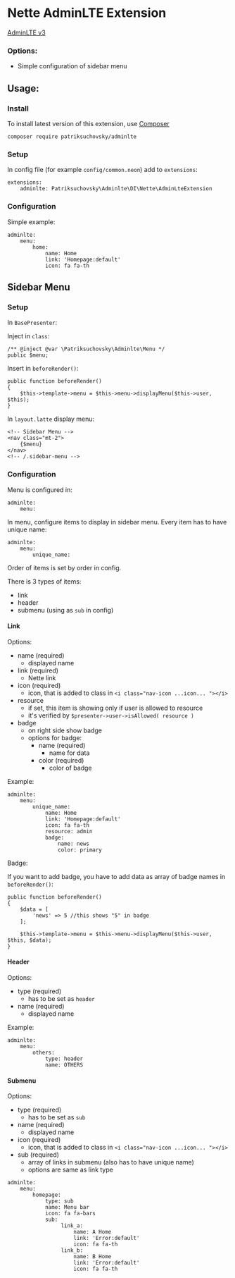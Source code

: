# Nette AdminLTE Extension

[AdminLTE v3](https://adminlte.io/)

### Options:
- Simple configuration of sidebar menu

## Usage:

### Install
To install latest version of this extension, use [Composer](https://getcomposer.com/)

```
composer require patriksuchovsky/adminlte
```

### Setup

In config file (for example ```config/common.neon```) add to ```extensions```:
```
extensions:
    adminlte: Patriksuchovsky\Adminlte\DI\Nette\AdminLteExtension
```

### Configuration

Simple example:

```
adminlte:
    menu:
        home:
            name: Home
            link: 'Homepage:default'
            icon: fa fa-th
```

## Sidebar Menu

### Setup

In ```BasePresenter```:

Inject in ```class```:

```
/** @inject @var \Patriksuchovsky\Adminlte\Menu */
public $menu;
```

Insert in ```beforeRender()```:

```
public function beforeRender()
{
    $this->template->menu = $this->menu->displayMenu($this->user, $this);
}
```

In ```layout.latte``` display menu:

```
<!-- Sidebar Menu -->
<nav class="mt-2">
    {$menu}
</nav>
<!-- /.sidebar-menu -->
```

### Configuration

Menu is configured in:
```
adminlte:
    menu:
```

In menu, configure items to display in sidebar menu.
Every item has to have unique name:

```
adminlte:
    menu:
        unique_name:
```

Order of items is set by order in config.

There is 3 types of items:
- link
- header
- submenu (using as ```sub``` in config)

#### Link

Options:
- name (required)
  - displayed name
- link (required)
  - Nette link
- icon (required)
  - icon, that is added to class in ```<i class="nav-icon ...icon... "></i>```
- resource
  - if set, this item is showing only if user is allowed to resource
  - it's verified by ```$presenter->user->isAllowed( resource )```
- badge
  - on right side show badge
  - options for badge:
    - name (required)
      - name for data
    - color (required)
      - color of badge

Example:

```
adminlte:
    menu:
        unique_name:
            name: Home
            link: 'Homepage:default'
            icon: fa fa-th
            resource: admin
            badge:
                name: news
                color: primary
```

Badge:

If you want to add badge, you have to add data as array of badge names in ```beforeRender()```:

```
public function beforeRender()
{
    $data = [
        'news' => 5 //this shows "5" in badge
    ];

    $this->template->menu = $this->menu->displayMenu($this->user, $this, $data);
}
```

#### Header

Options:
- type (required)
  - has to be set as ```header```
- name (required)
  - displayed name

Example:

```
adminlte:
    menu:
        others:
            type: header
            name: OTHERS
```

#### Submenu

Options:
- type (required)
  - has to be set as ```sub```
- name (required)
  - displayed name
- icon (required)
  - icon, that is added to class in ```<i class="nav-icon ...icon... "></i>```
- sub (required)
  - array of links in submenu (also has to have unique name)
  - options are same as link type
  
```
adminlte:
    menu:
        homepage:
            type: sub
            name: Menu bar
            icon: fa fa-bars
            sub:
                 link_a:
                     name: A Home
                     link: 'Error:default'
                     icon: fa fa-th
                 link_b:
                     name: B Home
                     link: 'Error:default'
                     icon: fa fa-th
```
